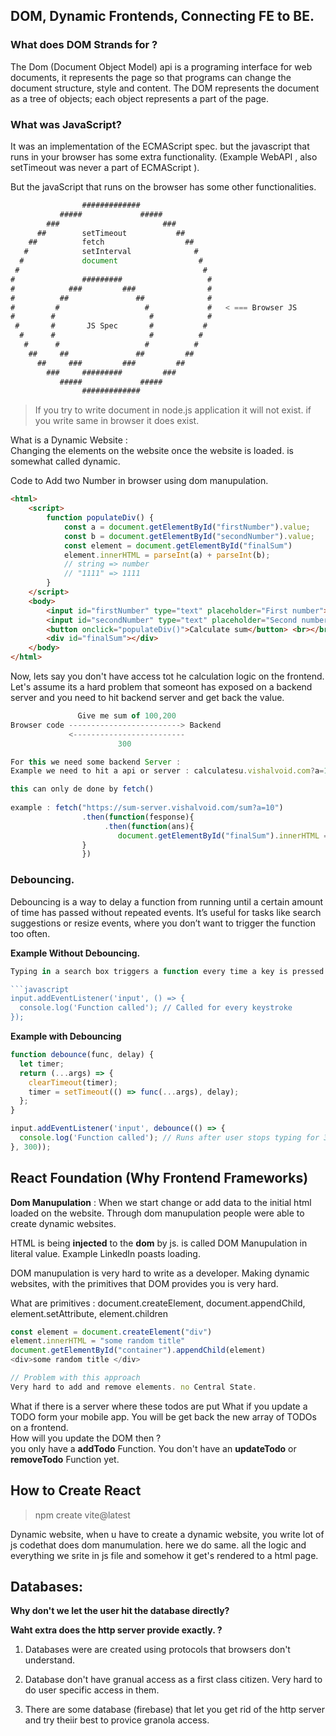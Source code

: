 ## **DOM, Dynamic Frontends, Connecting FE to BE.**

### What does DOM Strands for ?

The Dom (Document Object Model) api is a programing interface for web documents, it represents the page so that programs can change the document structure, style and content. The DOM represents the document as a tree of objects; each object represents a part of the page.

### What was JavaScript?

It was an implementation of the ECMAScript spec. but the javascript that runs in your browser has some extra functionality. (Example WebAPI , also setTimeout was never a part of ECMAScript ).&#x20;

But the javaScript that runs on the browser has some other functionalities.&#x20;

```javascript
                #############                                   
           #####             #####                              
        ###                       ###                           
      ##        setTimeout           ##                         
    ##          fetch                  ##                       
   #            setInterval              #                      
  #             document                  #                     
 #                                         #                    
#               #########                   #                   
#            ###         ###                #                   
#          ##               ##              #                   
#         #                   #             #   < === Browser JS
#        #                     #            #                   
 #       #       JS Spec       #           #                    
  #      #                     #          #                     
   #      #                   #          #                      
    ##     ##               ##         ##                       
      ##     ###         ###         ##                         
        ###     #########         ###                           
           #####             #####                              
                #############                                  
```

> If you try to write document in node.js application it will not exist. if  you write same in browser it does exist.&#x20;

What is a Dynamic Website : \
Changing the elements on the website once the website is loaded. is somewhat called dynamic.&#x20;

Code to Add two Number in browser using dom manupulation.

```html
<html>
    <script>
        function populateDiv() {
            const a = document.getElementById("firstNumber").value;
            const b = document.getElementById("secondNumber").value;
            const element = document.getElementById("finalSum")
            element.innerHTML = parseInt(a) + parseInt(b);
            // string => number
            // "1111" => 1111
        }
    </script>
    <body>
        <input id="firstNumber" type="text" placeholder="First number"></input> <br></br>
        <input id="secondNumber" type="text" placeholder="Second number"></input> <br></br>
        <button onclick="populateDiv()">Calculate sum</button> <br></br>
        <div id="finalSum"></div>
    </body>
</html>
```

Now, lets say you don't have access tot he calculation logic on the frontend. Let's assume its a hard problem that someont has exposed on a backend server and you need to hit backend server and get back the value.&#x20;

```javascript
               Give me sum of 100,200
Browser code -------------------------> Backend
             <-------------------------
                        300

For this we need some backend Server : 
Example we need to hit a api or server : calculatesu.vishalvoid.com?a=10&b=20. returns 30

this can only de done by fetch() 
            
example : fetch("https://sum-server.vishalvoid.com/sum?a=10")
                .then(function(fesponse){
                     .then(function(ans){
                        document.getElementById("finalSum").innerHTML = ans;
                }   
                })

```

### Debouncing.

Debouncing is a way to delay a function from running until a certain amount of time has passed without repeated events. It’s useful for tasks like search suggestions or resize events, where you don’t want to trigger the function too often.

**Example Without Debouncing.**

````javascript
Typing in a search box triggers a function every time a key is pressed.

```javascript
input.addEventListener('input', () => {
  console.log('Function called'); // Called for every keystroke
});
````

**Example with Debouncing**

```javascript
function debounce(func, delay) {
  let timer;
  return (...args) => {
    clearTimeout(timer);
    timer = setTimeout(() => func(...args), delay);
  };
}

input.addEventListener('input', debounce(() => {
  console.log('Function called'); // Runs after user stops typing for 300ms
}, 300));
```

## **React Foundation (Why Frontend Frameworks)**

**Dom Manupulation** : When we start change or add data to the initial html loaded on the website. Through dom manupulation people were able to create dynamic websites.&#x20;

HTML is being **injected** to the **dom** by js. is called DOM Manupulation in literal value. Example LinkedIn poasts loading.&#x20;

DOM manupulation is very hard to write as a developer. Making dynamic websites, with the primitives that DOM provides you is very hard.&#x20;

What are primitives : document.createElement, document.appendChild, element.setAttribute, element.children

```javascript
const element = document.createElement("div")
element.innerHTML = "some random title"
document.getElementById("container").appendChild(element)
<div>some random title </div>

// Problem with this approach
Very hard to add and remove elements. no Central State. 
```

What if there is a server where these todos are put What if you update a TODO form your mobile app. You will be get back the new array of TODOs on a frontend. \
How will you update the DOM then ? \
you only have a **addTodo** Function. You don't have an **updateTodo** or **removeTodo** Function yet.&#x20;

## How to Create React&#x20;

> npm create vite\@latest

Dynamic website, when u have to create  a dynamic website, you write lot of js codethat does dom manumulation. here we do same. all the logic and everything we srite in js file and somehow it get's rendered to a html page.&#x20;

## Databases:&#x20;

**Why don't we let the user hit the database directly?**

**Waht extra does the http server provide exactly. ?**

1.  Databases were are created using protocols that browsers don't understand.

2.  Database don't have granual access as a first class citizen. Very hard to do user specific access in them.

3.  There are some database (firebase) that let you get rid of the http server and try theiir best to provice granola access.&#x20;



